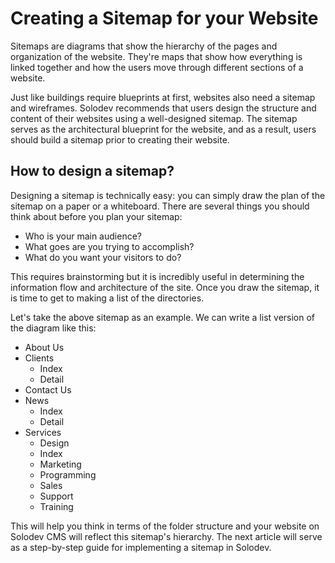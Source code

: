 # Creating a Sitemap for your Website

Sitemaps are diagrams that show the hierarchy of the pages and organization of the website. They're maps that show how everything is linked together and how the users move through different sections of a website.

Just like buildings require blueprints at first, websites also need a sitemap and wireframes. Solodev recommends that users design the structure and content of their websites using a well-designed sitemap. The sitemap serves as the architectural blueprint for the website, and as a result, users should build a sitemap prior to creating their website.

## How to design a sitemap?

Designing a sitemap is technically easy: you can simply draw the plan of the sitemap on a paper or a whiteboard. There are several things you should think about before you plan your sitemap:

* Who is your main audience?
* What goes are you trying to accomplish?
* What do you want your visitors to do?

This requires brainstorming but it is incredibly useful in determining the information flow and architecture of the site. Once you draw the sitemap, it is time to get to making a list of the directories. 

Let's take the above sitemap as an example. We can write a list version of the diagram like this:

 - About Us
 - Clients
	-	Index
	- Detail
 - Contact Us
 - News
	- Index
	- Detail
 - Services
	- Design
	- Index
	- Marketing
	- Programming
	- Sales
	- Support
	- Training

This will help you think in terms of the folder structure and your website on Solodev CMS will reflect this sitemap's hierarchy. The next article will serve as a step-by-step guide for implementing a sitemap in Solodev. 
